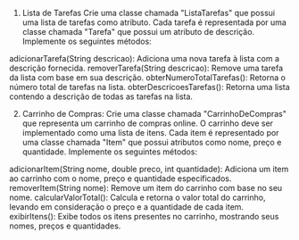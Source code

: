 1. Lista de Tarefas
Crie uma classe chamada "ListaTarefas" que possui uma lista de tarefas como atributo. Cada tarefa é representada por uma classe chamada "Tarefa" que possui um atributo de descrição. Implemente os seguintes métodos:

adicionarTarefa(String descricao): Adiciona uma nova tarefa à lista com a descrição fornecida.
removerTarefa(String descricao): Remove uma tarefa da lista com base em sua descrição.
obterNumeroTotalTarefas(): Retorna o número total de tarefas na lista.
obterDescricoesTarefas(): Retorna uma lista contendo a descrição de todas as tarefas na lista.

2. Carrinho de Compras:
Crie uma classe chamada "CarrinhoDeCompras" que representa um carrinho de compras online. O carrinho deve ser implementado como uma lista de itens. Cada item é representado por uma classe chamada "Item" que possui atributos como nome, preço e quantidade. Implemente os seguintes métodos:

adicionarItem(String nome, double preco, int quantidade): Adiciona um item ao carrinho com o nome, preço e quantidade especificados.
removerItem(String nome): Remove um item do carrinho com base no seu nome.
calcularValorTotal(): Calcula e retorna o valor total do carrinho, levando em consideração o preço e a quantidade de cada item.
exibirItens(): Exibe todos os itens presentes no carrinho, mostrando seus nomes, preços e quantidades.
